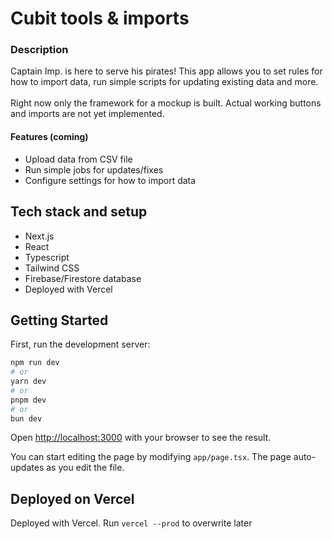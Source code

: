 # Cubit tools & imports

### Description

Captain Imp. is here to serve his pirates! This app allows you to set rules for how to import data, run simple scripts for updating existing data and more.
</br>
</br>
Right now only the framework for a mockup is built. Actual working buttons and imports are not yet implemented.

#### Features (coming)

- Upload data from CSV file
- Run simple jobs for updates/fixes
- Configure settings for how to import data

## Tech stack and setup

- Next.js
- React
- Typescript
- Tailwind CSS
- Firebase/Firestore database
- Deployed with Vercel

## Getting Started

First, run the development server:

```bash
npm run dev
# or
yarn dev
# or
pnpm dev
# or
bun dev
```

Open [http://localhost:3000](http://localhost:3000) with your browser to see the result.

You can start editing the page by modifying `app/page.tsx`. The page auto-updates as you edit the file.

## Deployed on Vercel

Deployed with Vercel. Run `vercel --prod` to overwrite later
